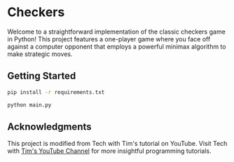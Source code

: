 # Checkers

Welcome to a straightforward implementation of the classic checkers game in Python! This project features a one-player game where you face off against a computer opponent that employs a powerful minimax algorithm to make strategic moves.

## Getting Started
```bash
pip install -r requirements.txt

python main.py
```

## Acknowledgments
This project is modified from Tech with Tim's tutorial on YouTube. Visit Tech with [Tim's YouTube Channel](https://www.youtube.com/@TechWithTim) for more insightful programming tutorials.